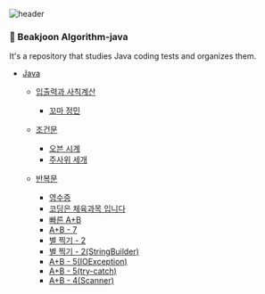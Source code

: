 ![header](https://capsule-render.vercel.app/api?type=soft&color=auto&height=150&section=header&text=Java-Algorithm&fontSize=70&animation=twinkling)

### :memo: Beakjoon Algorithm-java
It's a repository that studies Java coding tests and organizes them.

- [Java](https://github.com/hyunsu4020/algorithm-java/blob/main/README.md)
    - [입출력과 사칙계산](https://github.com/hyunsu4020/algorithm-java/tree/main/%EC%9E%85%EC%B6%9C%EB%A0%A5%EA%B3%BC%20%EC%82%AC%EC%B9%99%EA%B3%84%EC%82%B0)
        - [꼬마 정민](https://github.com/hyunsu4020/algorithm-java/blob/main/%EC%9E%85%EC%B6%9C%EB%A0%A5%EA%B3%BC%20%EC%82%AC%EC%B9%99%EA%B3%84%EC%82%B0/11382.java)
     
    - [조건문](https://github.com/hyunsu4020/algorithm-java/tree/main/%EC%A1%B0%EA%B1%B4%EB%AC%B8)
        - [오븐 시계](https://github.com/hyunsu4020/algorithm-java/blob/main/%EC%A1%B0%EA%B1%B4%EB%AC%B8/2525.java)
        - [주사위 세개](https://github.com/hyunsu4020/algorithm-java/blob/main/%EC%A1%B0%EA%B1%B4%EB%AC%B8/2480.java)
     
    - [반복문](https://github.com/hyunsu4020/algorithm-java/tree/main/%EB%B0%98%EB%B3%B5%EB%AC%B8)
        - [영수증](https://github.com/hyunsu4020/algorithm-java/blob/main/%EB%B0%98%EB%B3%B5%EB%AC%B8/25304.java)
        - [코딩은 체육과목 입니다](https://github.com/hyunsu4020/algorithm-java/blob/main/%EB%B0%98%EB%B3%B5%EB%AC%B8/25314.java)
        - [빠른 A+B](https://github.com/hyunsu4020/algorithm-java/blob/main/%EB%B0%98%EB%B3%B5%EB%AC%B8/15552.java)
        - [A+B - 7](https://github.com/hyunsu4020/algorithm-java/blob/main/%EB%B0%98%EB%B3%B5%EB%AC%B8/11021.java)
        - [별 찍기 - 2](https://github.com/hyunsu4020/algorithm-java/blob/main/%EB%B0%98%EB%B3%B5%EB%AC%B8/2439.java)
        - [별 찍기 - 2(StringBuilder)](https://github.com/hyunsu4020/algorithm-java/blob/main/%EB%B0%98%EB%B3%B5%EB%AC%B8/2439(StringBuilder).java)
        - [A+B - 5(IOException)](https://github.com/hyunsu4020/algorithm-java/blob/main/%EB%B0%98%EB%B3%B5%EB%AC%B8/10952(IOException).java)
        - [A+B - 5(try-catch)](https://github.com/hyunsu4020/algorithm-java/blob/main/%EB%B0%98%EB%B3%B5%EB%AC%B8/10952(try-catch).java)
        - [A+B - 4(Scanner)](https://github.com/hyunsu4020/algorithm-java/blob/main/%EB%B0%98%EB%B3%B5%EB%AC%B8/10951(scanner).java)

